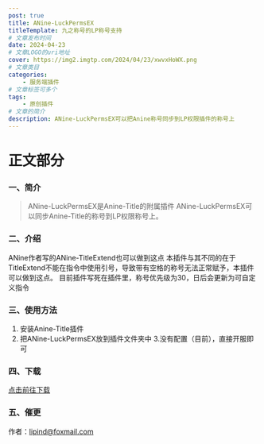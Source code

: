 ```yaml
---
post: true
title: ANine-LuckPermsEX
titleTemplate: 九之称号的LP称号支持
# 文章发布时间
date: 2024-04-23
# 文章LOGO的uri地址
cover: https://img2.imgtp.com/2024/04/23/xwvxHoWX.png
# 文章类目
categories:
    - 服务端插件
# 文章标签可多个
tags:
    - 原创插件
# 文章的简介
description: ANine-LuckPermsEX可以把Anine称号同步到LP权限插件的称号上
---
```


# 正文部分

### 一、简介

> ANine-LuckPermsEX是Anine-Title的附属插件
> ANine-LuckPermsEX可以同步Anine-Title的称号到LP权限称号上。

### 二、介绍

ANine作者写的ANine-TitleExtend也可以做到这点
本插件与其不同的在于TitleExtend不能在指令中使用引号，导致带有空格的称号无法正常赋予，本插件可以做到这点。
目前插件写死在插件里，称号优先级为30，日后会更新为可自定义指令

### 三、使用方法

1. 安装Anine-Title插件
2. 把ANine-LuckPermsEX放到插件文件夹中
3.没有配置（目前），直接开服即可

### 四、下载

[点击前往下载](https://lipind.dns.navy:5001/d/f/814678111726647544)

### 五、催更

作者：[lipind@foxmail.com](mailto:lipind@foxmail.com)
